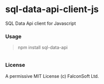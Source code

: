 # sql-data-api-client-js
SQL Data Api client for Javascript

### Usage

> npm install sql-data-api

```js

```

### License

A permissive MIT License (c) FalconSoft Ltd.
